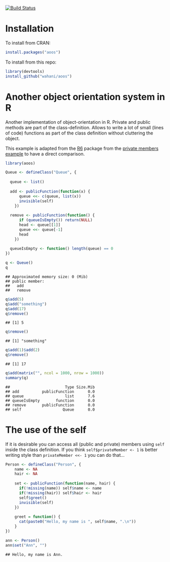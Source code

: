 [![Build Status](https://travis-ci.org/wahani/aoos.png?branch=master)](https://travis-ci.org/wahani/aoos)

# Installation
To install from CRAN:

```r
install.packages("aoos")
```

To install from this repo:

```r
library(devtools)
install_github("wahani/aoos")
```

# Another object orientation system in R
Another implementation of object-orientation in R. Private and public methods are part of the class-definition. Allows to write a lot of small (lines of code) functions as part of the class definition without cluttering the object.

This example is adapted from the [R6](https://github.com/wch/R6) package from the [private members example](http://rpubs.com/wch/24456) to have a direct comparison.


```r
library(aoos)

Queue <- defineClass("Queue", {
  
  queue <- list()
  
  add <- publicFunction(function(x) {
      queue <<- c(queue, list(x))
      invisible(self)
    })
  
  remove <- publicFunction(function() {
      if (queueIsEmpty()) return(NULL)
      head <- queue[[1]]
      queue <<- queue[-1]
      head
    })
  
  queueIsEmpty <- function() length(queue) == 0
})

q <- Queue()
q
```

```
## Approximated memory size: 0 (Mib)
## public member:
##   add 
##   remove
```


```r
q$add(5)
q$add("something")
q$add(17)
q$remove()
```

```
## [1] 5
```

```r
q$remove()
```

```
## [1] "something"
```

```r
q$add(1)$add(2)
q$remove()
```

```
## [1] 17
```

```r
q$add(matrix("", ncol = 1000, nrow = 1000))
summary(q)
```

```
##                        Type Size.Mib
## add          publicFunction      0.0
## queue                  list      7.6
## queueIsEmpty       function      0.0
## remove       publicFunction      0.0
## self                  Queue      0.0
```

# The use of the self

If it is desirable you can access all (public and private) members using `self` inside the class definition. If you think `self$privateMember <- 1` is better writing style than `privateMember <<- 1` you can do that...


```r
Person <- defineClass("Person", {
    name <- NA
    hair <- NA
    
    set <- publicFunction(function(name, hair) {
      if(!missing(name)) self$name <- name
      if(!missing(hair)) self$hair <- hair
      self$greet()
      invisible(self)
    })
    
    greet = function() {
      cat(paste0("Hello, my name is ", self$name, ".\n"))
    }
})

ann <- Person()
ann$set("Ann", "")
```

```
## Hello, my name is Ann.
```


